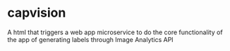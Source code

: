 # capvision
A html that triggers a web app microservice to do the core functionality of the app of generating labels through Image Analytics API
